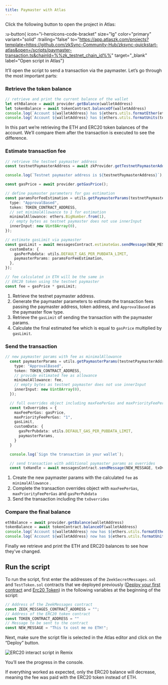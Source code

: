 ```yaml
---
title: Paymaster with Atlas
---
```


Click the following button to open the project in Atlas:

:u-button{ icon="i-heroicons-code-bracket" size="lg" color="primary" variant="solid" :trailing="false"
to="https://app.atlaszk.com/projects?template=https://github.com/zkSync-Community-Hub/zksync-quickstart-atlas&open=/scripts/paymaster-transaction.ts&chainId=%%zk_testnet_chain_id%%"
target="_blank" label="Open script in Atlas"}

It’ll open the script to send a transaction via the paymaster. Let’s go through the most important parts:

### Retrieve the token balance

```typescript
// retrieve and print the current balance of the wallet
let ethBalance = await provider.getBalance(walletAddress)
let tokenBalance = await tokenContract.balanceOf(walletAddress)
console.log(`Account ${walletAddress} has ${ethers.utils.formatEther(ethBalance)} ETH`);
console.log(`Account ${walletAddress} has ${ethers.utils.formatUnits(tokenBalance, 18)} tokens`);
```

In this part we’re retrieving the ETH and ERC20 token balances of the account. We’ll compare them after the transaction
is executed to see the difference.

### Estimate transaction fee

```typescript
// retrieve the testnet paymaster address
const testnetPaymasterAddress = await zkProvider.getTestnetPaymasterAddress();

console.log(`Testnet paymaster address is ${testnetPaymasterAddress}`);

const gasPrice = await provider.getGasPrice();

// define paymaster parameters for gas estimation
const paramsForFeeEstimation = utils.getPaymasterParams(testnetPaymasterAddress, {
  type: "ApprovalBased",
  token: TOKEN_CONTRACT_ADDRESS,
  // set minimalAllowance to 1 for estimation
  minimalAllowance: ethers.BigNumber.from(1),
  // empty bytes as testnet paymaster does not use innerInput
  innerInput: new Uint8Array(0),
});

// estimate gasLimit via paymaster
const gasLimit = await messagesContract.estimateGas.sendMessage(NEW_MESSAGE, {
  customData: {
    gasPerPubdata: utils.DEFAULT_GAS_PER_PUBDATA_LIMIT,
    paymasterParams: paramsForFeeEstimation,
  },
});

// fee calculated in ETH will be the same in
// ERC20 token using the testnet paymaster
const fee = gasPrice * gasLimit;
```

1. Retrieve the testnet paymaster address.
2. Generate the paymaster parameters to estimate the transaction fees passing the paymaster address, token address, and
   `ApprovalBased` as the paymaster flow type.
3. Retrieve the `gasLimit` of sending the transaction with the paymaster params.
4. Calculate the final estimated fee which is equal to `gasPrice` multiplied by `gasLimit`.

### Send the transaction

```typescript
// new paymaster params with fee as minimalAllowance
  const paymasterParams = utils.getPaymasterParams(testnetPaymasterAddress, {
    type: "ApprovalBased",
    token: TOKEN_CONTRACT_ADDRESS,
    // provide estimated fee as allowance
    minimalAllowance: fee,
    // empty bytes as testnet paymaster does not use innerInput
    innerInput: new Uint8Array(0),
  });

  // full overrides object including maxFeePerGas and maxPriorityFeePerGas
  const txOverrides = {
    maxFeePerGas: gasPrice,
    maxPriorityFeePerGas: "1",
    gasLimit,
    customData: {
      gasPerPubdata: utils.DEFAULT_GAS_PER_PUBDATA_LIMIT,
      paymasterParams,
    }
  }

  console.log(`Sign the transaction in your wallet`);

  // send transaction with additional paymaster params as overrides
  const txHandle = await messagesContract.sendMessage(NEW_MESSAGE, txOverrides);
```

1. Create the new paymaster params with the calculated `fee` as `minimalAllowance` .
2. Complete the transaction overrides object with `maxFeePerGas`, `maxPriorityFeePerGas` and `gasPerPubdata`
3. Send the transaction including the `txOverrides`

### Compare the final balance

```typescript
ethBalance = await provider.getBalance(walletAddress)
tokenBalance = await tokenContract.balanceOf(walletAddress)
console.log(`Account ${walletAddress} now has ${ethers.utils.formatEther(ethBalance)} ETH`);
console.log(`Account ${walletAddress} now has ${ethers.utils.formatUnits(tokenBalance, 18)} tokens`);
```

Finally we retrieve and print the ETH and ERC20 balances to see how they’ve changed.

## Run the script

To run the script, first enter the addresses of the `ZeekSecretMessages.sol` and `TestToken.sol` contracts that we
deployed previously ([Deploy your first contract](/build/quick-start/deploy-your-first-contract) and
[Erc20 Token](/build/quick-start/erc20-token)) in the following variables at the beginning of
the script:

```typescript
// Address of the ZeekMessages contract
const ZEEK_MESSAGES_CONTRACT_ADDRESS = "";
// Address of the ERC20 token contract
const TOKEN_CONTRACT_ADDRESS = ""
// Message to be sent to the contract
const NEW_MESSAGE = "This tx cost me no ETH!";
```

Next, make sure the script file is selected in the Atlas editor and click on the “Deploy” button.

![ERC20 interact script in Remix](/images/101-paymasters/atlas-paymaster-script.png)

You’ll see the progress in the console.

If everything worked as expected, only the ERC20 balance will decrease, meaning the fee was paid with the ERC20 token
instead of ETH.
